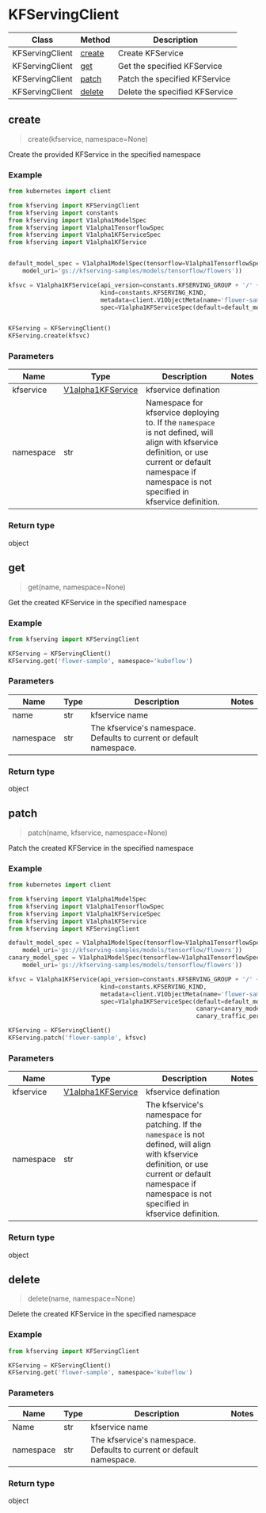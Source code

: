 # KFServingClient

Class | Method |  Description
------------ | ------------- | -------------
KFServingClient | [create](#create) | Create KFService|
KFServingClient | [get](#get)    | Get the specified KFService|
KFServingClient | [patch](#patch)  | Patch the specified KFService|
KFServingClient | [delete](#delete) | Delete the specified KFService |

## create
> create(kfservice, namespace=None)

Create the provided KFService in the specified namespace

### Example

```python
from kubernetes import client

from kfserving import KFServingClient
from kfserving import constants
from kfserving import V1alpha1ModelSpec
from kfserving import V1alpha1TensorflowSpec
from kfserving import V1alpha1KFServiceSpec
from kfserving import V1alpha1KFService


default_model_spec = V1alpha1ModelSpec(tensorflow=V1alpha1TensorflowSpec(
    model_uri='gs://kfserving-samples/models/tensorflow/flowers'))

kfsvc = V1alpha1KFService(api_version=constants.KFSERVING_GROUP + '/' + constants.KFSERVING_VERSION,
                          kind=constants.KFSERVING_KIND,
                          metadata=client.V1ObjectMeta(name='flower-sample', namespace='kubeflow'),
                          spec=V1alpha1KFServiceSpec(default=default_model_spec))


KFServing = KFServingClient()
KFServing.create(kfsvc)
```

### Parameters
Name | Type |  Description | Notes
------------ | ------------- | ------------- | -------------
kfservice  | [V1alpha1KFService](V1alpha1KFService.md) | kfservice defination| |
namespace | str | Namespace for kfservice deploying to. If the `namespace` is not defined, will align with kfservice definition, or use current or default namespace if namespace is not specified in kfservice definition.  | |

### Return type
object

## get
> get(name, namespace=None)

Get the created KFService in the specified namespace

### Example

```python
from kfserving import KFServingClient

KFServing = KFServingClient()
KFServing.get('flower-sample', namespace='kubeflow')
```

### Parameters
Name | Type |  Description | Notes
------------ | ------------- | ------------- | -------------
name  | str | kfservice name| |
namespace | str | The kfservice's namespace. Defaults to current or default namespace.| |

### Return type
object


## patch
> patch(name, kfservice, namespace=None)

Patch the created KFService in the specified namespace

### Example

```python
from kubernetes import client

from kfserving import V1alpha1ModelSpec
from kfserving import V1alpha1TensorflowSpec
from kfserving import V1alpha1KFServiceSpec
from kfserving import V1alpha1KFService
from kfserving import KFServingClient

default_model_spec = V1alpha1ModelSpec(tensorflow=V1alpha1TensorflowSpec(
    model_uri='gs://kfserving-samples/models/tensorflow/flowers'))
canary_model_spec = V1alpha1ModelSpec(tensorflow=V1alpha1TensorflowSpec(
    model_uri='gs://kfserving-samples/models/tensorflow/flowers'))

kfsvc = V1alpha1KFService(api_version=constants.KFSERVING_GROUP + '/' + constants.KFSERVING_VERSION,
                          kind=constants.KFSERVING_KIND,
                          metadata=client.V1ObjectMeta(name='flower-sample', namespace='kubeflow'),
                          spec=V1alpha1KFServiceSpec(default=default_model_spec,
                                                     canary=canary_model_spec,
                                                     canary_traffic_percent=10))

KFServing = KFServingClient()
KFServing.patch('flower-sample', kfsvc)
```

### Parameters
Name | Type |  Description | Notes
------------ | ------------- | ------------- | -------------
kfservice  | [V1alpha1KFService](V1alpha1KFService.md) | kfservice defination| |
namespace | str | The kfservice's namespace for patching. If the `namespace` is not defined, will align with kfservice definition, or use current or default namespace if namespace is not specified in kfservice definition. | |

### Return type
object


## delete
> delete(name, namespace=None)

Delete the created KFService in the specified namespace

### Example

```python
from kfserving import KFServingClient

KFServing = KFServingClient()
KFServing.get('flower-sample', namespace='kubeflow')
```

### Parameters
Name | Type |  Description | Notes
------------ | ------------- | ------------- | -------------
Name  | str | kfservice name| |
namespace | str | The kfservice's namespace. Defaults to current or default namespace. | |

### Return type
object
